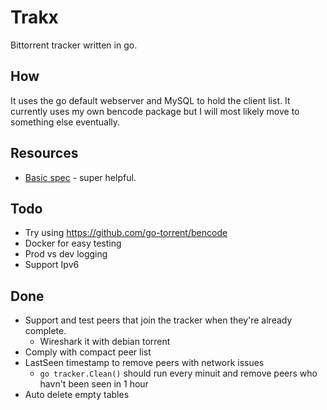 # Trakx

Bittorrent tracker written in go.

## How

It uses the go default webserver and MySQL to hold the client list.
It currently uses my own bencode package but I will most likely move to something else eventually.

## Resources

* [Basic spec](https://wiki.theory.org/index.php/BitTorrentSpecification) - super helpful.

## Todo

* Try using https://github.com/go-torrent/bencode
* Docker for easy testing
* Prod vs dev logging
* Support Ipv6

## Done

* Support and test peers that join the tracker when they're already complete.
  * Wireshark it with debian torrent
* Comply with compact peer list
* LastSeen timestamp to remove peers with network issues
  * `go tracker.Clean()` should run every minuit and remove peers who havn't been seen in 1 hour
* Auto delete empty tables
